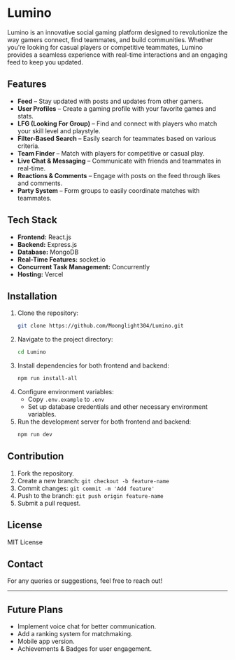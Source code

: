 # Lumino

Lumino is an innovative social gaming platform designed to revolutionize the way gamers connect, find teammates, and build communities. Whether you're looking for casual players or competitive teammates, Lumino provides a seamless experience with real-time interactions and an engaging feed to keep you updated.

## Features
- **Feed** – Stay updated with posts and updates from other gamers.
- **User Profiles** – Create a gaming profile with your favorite games and stats.
- **LFG (Looking For Group)** – Find and connect with players who match your skill level and playstyle.
- **Filter-Based Search** – Easily search for teammates based on various criteria.
- **Team Finder** – Match with players for competitive or casual play.
- **Live Chat & Messaging** – Communicate with friends and teammates in real-time.
- **Reactions & Comments** – Engage with posts on the feed through likes and comments.
- **Party System** – Form groups to easily coordinate matches with teammates.

## Tech Stack
- **Frontend:** React.js
- **Backend:** Express.js
- **Database:** MongoDB
- **Real-Time Features:** socket.io
- **Concurrent Task Management:** Concurrently
- **Hosting:** Vercel

## Installation
1. Clone the repository:
   ```sh
   git clone https://github.com/Moonglight304/Lumino.git
   ```
2. Navigate to the project directory:
   ```sh
   cd Lumino
   ```
3. Install dependencies for both frontend and backend:
   ```sh
   npm run install-all
   ```
4. Configure environment variables:
   - Copy `.env.example` to `.env`
   - Set up database credentials and other necessary environment variables.
5. Run the development server for both frontend and backend:
   ```sh
   npm run dev
   ```

## Contribution
1. Fork the repository.
2. Create a new branch: `git checkout -b feature-name`
3. Commit changes: `git commit -m 'Add feature'`
4. Push to the branch: `git push origin feature-name`
5. Submit a pull request.

## License
MIT License

## Contact
For any queries or suggestions, feel free to reach out!

---

## Future Plans
- Implement voice chat for better communication.
- Add a ranking system for matchmaking.
- Mobile app version.
- Achievements & Badges for user engagement.

